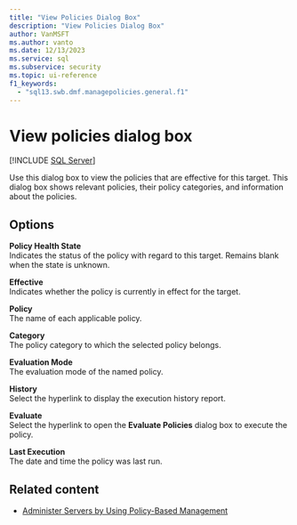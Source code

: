 ```yaml
---
title: "View Policies Dialog Box"
description: "View Policies Dialog Box"
author: VanMSFT
ms.author: vanto
ms.date: 12/13/2023
ms.service: sql
ms.subservice: security
ms.topic: ui-reference
f1_keywords:
  - "sql13.swb.dmf.managepolicies.general.f1"
---
```

# View policies dialog box

[!INCLUDE [SQL Server](../../includes/applies-to-version/sqlserver.md)]

Use this dialog box to view the policies that are effective for this target. This dialog box shows relevant policies, their policy categories, and information about the policies.

## Options

**Policy Health State**  
Indicates the status of the policy with regard to this target. Remains blank when the state is unknown.

**Effective**  
Indicates whether the policy is currently in effect for the target.

**Policy**  
The name of each applicable policy.

**Category**  
The policy category to which the selected policy belongs.

**Evaluation Mode**  
The evaluation mode of the named policy.

**History**  
Select the hyperlink to display the execution history report.

**Evaluate**  
Select the hyperlink to open the **Evaluate Policies** dialog box to execute the policy.

**Last Execution**  
The date and time the policy was last run.

## Related content

- [Administer Servers by Using Policy-Based Management](administer-servers-by-using-policy-based-management.md)
